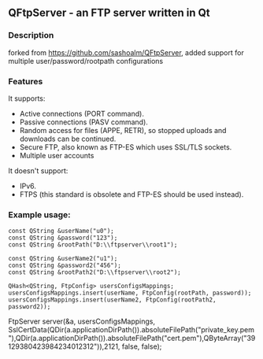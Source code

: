 QFtpServer - an FTP server written in Qt
----------------------------------------

### Description

forked from https://github.com/sashoalm/QFtpServer, added support for multiple user/password/rootpath configurations


### Features

It supports:

* Active connections (PORT command).
* Passive connections (PASV command).
* Random access for files (APPE, RETR), so stopped uploads and downloads can be continued.
* Secure FTP, also known as FTP-ES which uses SSL/TLS sockets.
* Multiple user accounts

It doesn't support:
* IPv6.
* FTPS (this standard is obsolete and FTP-ES should be used instead).

### Example usage:

    const QString &userName("u0");
    const QString &password("123");
    const QString &rootPath("D:\\ftpserver\\root1");

    const QString &userName2("u1");
    const QString &password2("456");
    const QString &rootPath2("D:\\ftpserver\\root2");

    QHash<QString, FtpConfig> usersConfigsMappings;
    usersConfigsMappings.insert(userName, FtpConfig(rootPath, password));
    usersConfigsMappings.insert(userName2, FtpConfig(rootPath2, password2));
   
   FtpServer server(&a, usersConfigsMappings, SslCertData(QDir(a.applicationDirPath()).absoluteFilePath("private_key.pem"),QDir(a.applicationDirPath()).absoluteFilePath("cert.pem"),QByteArray("39129380423984234012312")),2121, false, false);
